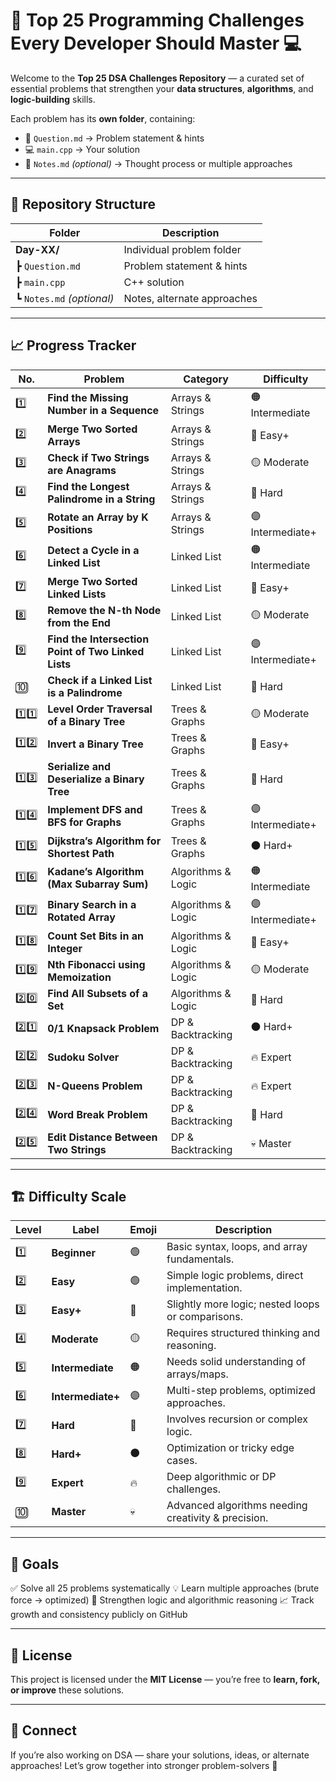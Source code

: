 # 🧠 Top 25 Programming Challenges Every Developer Should Master 💻

Welcome to the **Top 25 DSA Challenges Repository** —
a curated set of essential problems that strengthen your **data structures**, **algorithms**, and **logic-building** skills.

Each problem has its **own folder**, containing:

* 📝 `Question.md` → Problem statement & hints
* 💻 `main.cpp` → Your solution
* 🧩 `Notes.md` *(optional)* → Thought process or multiple approaches

---

## 📂 Repository Structure

| Folder                    | Description                 |
| ------------------------- | --------------------------- |
| **Day-XX/**               | Individual problem folder   |
| ┣ `Question.md`           | Problem statement & hints   |
| ┣ `main.cpp`              | C++ solution                |
| ┗ `Notes.md` *(optional)* | Notes, alternate approaches |

---

## 📈 Progress Tracker

| No.    | Problem                                              | Category           | Difficulty             |
| ------ | ---------------------------------------------------  | ------------------ | ---------------------- |
| 1️⃣     | **Find the Missing Number in a Sequence**            | Arrays & Strings   | 🟠 Intermediate        |
| 2️⃣     | **Merge Two Sorted Arrays**                          | Arrays & Strings   | 🔵 Easy+               |
| 3️⃣     | **Check if Two Strings are Anagrams**                | Arrays & Strings   | 🟡 Moderate            |
| 4️⃣     | **Find the Longest Palindrome in a String**          | Arrays & Strings   | 🔴 Hard                |
| 5️⃣     | **Rotate an Array by K Positions**                   | Arrays & Strings   | 🟣 Intermediate+       |
| 6️⃣     | **Detect a Cycle in a Linked List**                  | Linked List        | 🟠 Intermediate        |
| 7️⃣     | **Merge Two Sorted Linked Lists**                    | Linked List        | 🔵 Easy+               |
| 8️⃣     | **Remove the N-th Node from the End**                | Linked List        | 🟡 Moderate            |
| 9️⃣     | **Find the Intersection Point of Two Linked Lists**  | Linked List        | 🟣 Intermediate+       |
| 🔟     | **Check if a Linked List is a Palindrome**           | Linked List        | 🔴 Hard                |
| 1️⃣1️⃣   | **Level Order Traversal of a Binary Tree**           | Trees & Graphs     | 🟡 Moderate            |
| 1️⃣2️⃣   | **Invert a Binary Tree**                             | Trees & Graphs     | 🔵 Easy+               |
| 1️⃣3️⃣   | **Serialize and Deserialize a Binary Tree**          | Trees & Graphs     | 🔴 Hard                |
| 1️⃣4️⃣   | **Implement DFS and BFS for Graphs**                 | Trees & Graphs     | 🟣 Intermediate+       |
| 1️⃣5️⃣   | **Dijkstra’s Algorithm for Shortest Path**           | Trees & Graphs     | ⚫ Hard+               |
| 1️⃣6️⃣   | **Kadane’s Algorithm (Max Subarray Sum)**            | Algorithms & Logic | 🟠 Intermediate        |
| 1️⃣7️⃣   | **Binary Search in a Rotated Array**                 | Algorithms & Logic | 🟣 Intermediate+       |
| 1️⃣8️⃣   | **Count Set Bits in an Integer**                     | Algorithms & Logic | 🔵 Easy+               |
| 1️⃣9️⃣   | **Nth Fibonacci using Memoization**                  | Algorithms & Logic | 🟡 Moderate            |
| 2️⃣0️⃣   | **Find All Subsets of a Set**                        | Algorithms & Logic | 🔴 Hard                |
| 2️⃣1️⃣   | **0/1 Knapsack Problem**                             | DP & Backtracking  | ⚫ Hard+               |
| 2️⃣2️⃣   | **Sudoku Solver**                                    | DP & Backtracking  | 🔥 Expert              |
| 2️⃣3️⃣   | **N-Queens Problem**                                 | DP & Backtracking  | 🔥 Expert              |
| 2️⃣4️⃣   | **Word Break Problem**                               | DP & Backtracking  | 🔴 Hard                |
| 2️⃣5️⃣   | **Edit Distance Between Two Strings**                | DP & Backtracking  | 💀 Master              |

---

## 🏗️ Difficulty Scale

| Level | Label             | Emoji  | Description                                         |
| ----- | ----------------- | -----  | --------------------------------------------------  |
| 1️⃣   | **Beginner**       | 🟢    | Basic syntax, loops, and array fundamentals.         |
| 2️⃣   | **Easy**           | 🟢    | Simple logic problems, direct implementation.        |
| 3️⃣   | **Easy+**          | 🔵    | Slightly more logic; nested loops or comparisons.    |
| 4️⃣   | **Moderate**       | 🟡    | Requires structured thinking and reasoning.          |
| 5️⃣   | **Intermediate**   | 🟠    | Needs solid understanding of arrays/maps.            |
| 6️⃣   | **Intermediate+**  | 🟣    | Multi-step problems, optimized approaches.           |
| 7️⃣   | **Hard**           | 🔴    | Involves recursion or complex logic.                 |
| 8️⃣   | **Hard+**          | ⚫    | Optimization or tricky edge cases.                   |
| 9️⃣   | **Expert**         | 🔥    | Deep algorithmic or DP challenges.                   |
| 🔟   | **Master**         | 💀    | Advanced algorithms needing creativity & precision.  |

---

## 🎯 Goals

✅ Solve all 25 problems systematically
💡 Learn multiple approaches (brute force → optimized)
🧠 Strengthen logic and algorithmic reasoning
📈 Track growth and consistency publicly on GitHub

---

## 📜 License

This project is licensed under the **MIT License** — you’re free to **learn, fork, or improve** these solutions.

---

## 🧭 Connect

If you’re also working on DSA — share your solutions, ideas, or alternate approaches!
Let’s grow together into stronger problem-solvers 🚀